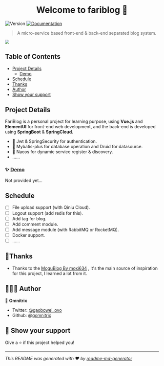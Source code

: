 <h1 align="center">Welcome to fariblog 👋</h1>
<p>
  <img alt="Version" src="https://img.shields.io/badge/version-beta--0.1-blue.svg?cacheSeconds=2592000" />
  <a href="doc" target="_blank">
    <img alt="Documentation" src="https://img.shields.io/badge/documentation-yes-brightgreen.svg" />
  </a>
</p>


> A micro-service based front-end & back-end separated blog system.

<img src="/Users/gaobowei/Desktop/截屏2021-01-21 下午6.37.30.png" style="zoom:80%;" />

## Table of Contents

* [Project Details](#project-details)
   * [<a href="/gomnitrix/fariblog/blob/dev/demo">Demo</a>](#-demo)
* [Schedule](#schedule)
* [Thanks](#thanks)
* [Author](#-author)
* [Show your support](#-show-your-support)

## Project Details

FariBlog is a personal project for learning purpose, using **Vue.js** and **ElementUI** for front-end web development, and the back-end is developed using **SpringBoot** & **SpringCloud**.

* 🔐 Jwt & SpringSecurity for authentication.
* 📀 Mybatis-plus for database operation and Druid for datasource.
* 🥏 Nacos for dynamic service register & discovery.
* ......

### ✨ [Demo](demo)

Not provided yet...

## Schedule

- [ ] File upload support (with Qiniu Cloud).
- [ ] Logout support (add redis for this).
- [ ] Add tag for blog.
- [ ] Add comment module.
- [ ] Add message module (with RabbitMQ or RocketMQ).
- [ ] Docker support.
- [ ] ......

## 👏Thanks

* Thanks to the [MoguBlog By moxi634](https://github.com/moxi624/mogu_blog_v2) , it's the main source of inspiration for this project, I learned a lot from it. 

## 🧑🏻‍💻 Author

👤 **Omnitrix**

* Twitter: [@gaobowei\_ovo](https://twitter.com/gaobowei\_ovo)
* Github: [@gomnitrix](https://github.com/gomnitrix)

## 🤝 Show your support

Give a ⭐️ if this project helped you!

***
_This README was generated with ❤️ by [readme-md-generator](https://github.com/kefranabg/readme-md-generator)_